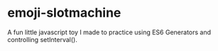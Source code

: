 # emoji-slotmachine
A fun little javascript toy I made to practice using ES6 Generators and controlling setInterval().
